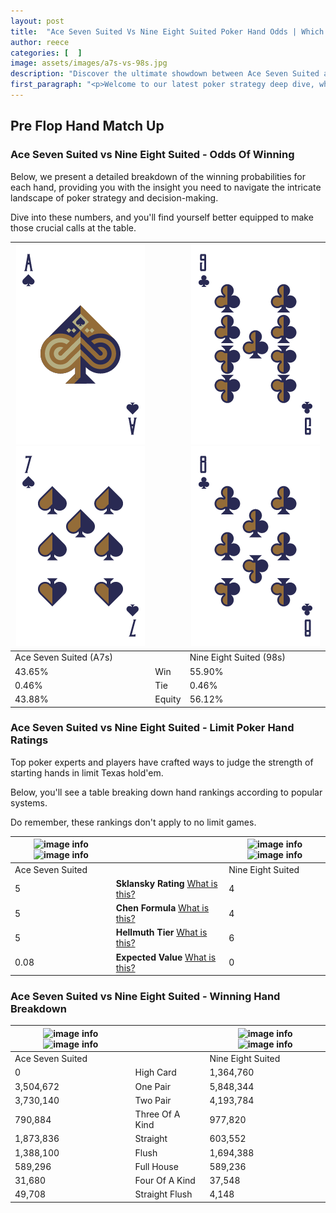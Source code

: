 ```yaml
---
layout: post
title:  "Ace Seven Suited Vs Nine Eight Suited Poker Hand Odds | Which Is The Better Hand In Poker? A Complete Guide"
author: reece
categories: [  ]
image: assets/images/a7s-vs-98s.jpg
description: "Discover the ultimate showdown between Ace Seven Suited and Nine Eight Suited in poker! Uncover the odds, strategies, and scenarios where one hand triumphs over the other. Get ready to up your poker game with this thrilling analysis."
first_paragraph: "<p>Welcome to our latest poker strategy deep dive, where we're pitting two distinct hands against each other in a high-stakes showdown: Ace Seven Suited vs Nine Eight Suited.</p><p>In the dynamic world of poker, every decision counts, and knowing which hand holds the upper hand is key to your success at the table.</p><p>In this article, we'll dissect these two hands, explore the scenarios where one dominates the other, and equip you with the knowledge to make strategic choices that can tip the odds in your favor.</p><p>Get ready to unravel the intriguing dynamics of these poker hands and elevate your game to new heights.</p>"
---
```




[comment]: # (sp0)

## Pre Flop Hand Match Up

<div class="table hand-ratings" markdown="1"> 



### Ace Seven Suited vs Nine Eight Suited - Odds Of Winning

Below, we present a detailed breakdown of the winning probabilities for each hand, providing you with the insight you need to navigate the intricate landscape of poker strategy and decision-making. 

Dive into these numbers, and you'll find yourself better equipped to make those crucial calls at the table.


    
| ![image info](assets/images/hand1/a.png) ![image info](assets/images/hand1/7.png) |  | ![image info](assets/images/hand2/9.png) ![image info](assets/images/hand2/8.png) |
| -------- | -------- | -------- |
| Ace Seven Suited (A7s) |  | Nine Eight Suited (98s) |
| 43.65% | Win | 55.90% |
| 0.46% | Tie | 0.46% |
| 43.88% | Equity | 56.12% |




[comment]: # (sp1)



### Ace Seven Suited vs Nine Eight Suited - Limit Poker Hand Ratings

Top poker experts and players have crafted ways to judge the strength of starting hands in limit Texas hold'em. 

Below, you'll see a table breaking down hand rankings according to popular systems. 

Do remember, these rankings don't apply to no limit games.


    
| ![image info](https://www.riverpairs.com/assets/images/hand1/a.png) ![image info](https://www.riverpairs.com/assets/images/hand1/7.png) |  | ![image info](https://www.riverpairs.com/assets/images/hand2/9.png) ![image info](https://www.riverpairs.com/assets/images/hand2/8.png) |
| -------- | -------- | -------- |
| Ace Seven Suited |  | Nine Eight Suited |
| 5 | **Sklansky Rating** [What is this?](/sklansky-rating-explained) | 4 |
| 5 | **Chen Formula** [What is this?](/chen-formula-explained) | 4 |
| 5 | **Hellmuth Tier** [What is this?](/Hellmuth-tier-explained) | 6 |
| 0.08 | **Expected Value** [What is this?](/expected-value-explained) | 0 |




[comment]: # (sp2)



### Ace Seven Suited vs Nine Eight Suited - Winning Hand Breakdown


    
| ![image info](https://www.riverpairs.com/assets/images/hand1/a.png) ![image info](https://www.riverpairs.com/assets/images/hand1/7.png) |  | ![image info](https://www.riverpairs.com/assets/images/hand2/9.png) ![image info](https://www.riverpairs.com/assets/images/hand2/8.png) |
| -------- | -------- | -------- |
| Ace Seven Suited |  | Nine Eight Suited |
| 0 | High Card | 1,364,760 |
| 3,504,672 | One Pair | 5,848,344 |
| 3,730,140 | Two Pair | 4,193,784 |
| 790,884 | Three Of A Kind | 977,820 |
| 1,873,836 | Straight | 603,552 |
| 1,388,100 | Flush | 1,694,388 |
| 589,296 | Full House | 589,236 |
| 31,680 | Four Of A Kind | 37,548 |
| 49,708 | Straight Flush | 4,148 |




[comment]: # (sp3)



</div>

[comment]: # (sp4)



[comment]: # (sp5)

